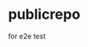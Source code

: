 # publicrepo
for e2e test












































































































































































































































































































































































































































































































































































































































































































































































































































































































































































































































































































































































































































































































































































































































































































































































































































































































































































































































































































































































































































































































































































































































































































































































































































































































































































































































































